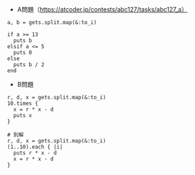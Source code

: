 - A問題（https://atcoder.jp/contests/abc127/tasks/abc127_a）

```
a, b = gets.split.map(&:to_i)

if a >= 13
  puts b
elsif a <= 5 
  puts 0
else
  puts b / 2
end
```

- B問題
```
r, d, x = gets.split.map(&:to_i)
10.times {
  x = r * x - d
  puts x
}

# 別解
r, d, x = gets.split.map(&:to_i)
(1..10).each { |i|
  puts r * x - d
  x = r * x - d
}
```

